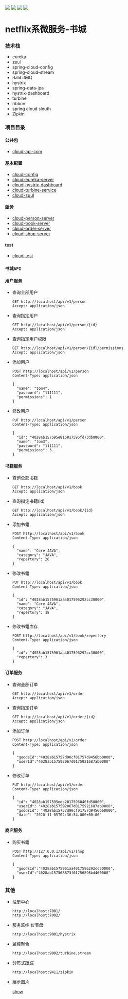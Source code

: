 ![](https://img.shields.io/badge/release-1.0--SNAPSHOT-blue)
![](https://img.shields.io/badge/Spring%20Boot%20Version-2.3.0.RELEASE-brightgreen)
![](https://img.shields.io/badge/Spring%20Cloud%20Version-Hoxton.SR8-brightgreen)
![](https://img.shields.io/github/last-commit/quan930/cloud-netflix)
# netflix系微服务-书城 
### 技术栈
+ eureka
+ zuul
+ spring-cloud-config
+ spring-cloud-stream
+ RabbitMQ
+ hystrix
+ spring-data-jpa
+ hystrix-dashboard
+ turbine
+ ribbon
+ spring cloud sleuth
+ Zipkin

### 项目目录
#### 公共包
+ [cloud-api-com](https://github.com/quan930/cloud-netflix/tree/main/cloud-api-com)
#### 基本配置
+ [cloud-config](https://github.com/quan930/cloud-netflix/tree/main/cloud-config)
+ [cloud-eureka-server](https://github.com/quan930/cloud-netflix/tree/main/cloud-eureka-server)
+ [cloud-hystrix-dashboard](https://github.com/quan930/cloud-netflix/tree/main/cloud-hystrix-dashboard)
+ [cloud-turbine-service](https://github.com/quan930/cloud-netflix/tree/main/cloud-turbine-service)
+ [cloud-zuul](https://github.com/quan930/cloud-netflix/tree/main/cloud-zuul)

#### 服务
+ [cloud-person-server](https://github.com/quan930/cloud-netflix/tree/main/cloud-person-server)
+ [cloud-book-server](https://github.com/quan930/cloud-netflix/tree/main/cloud-book-server)
+ [cloud-order-server](https://github.com/quan930/cloud-netflix/tree/main/cloud-order-server)
+ [cloud-shop-server](https://github.com/quan930/cloud-netflix/tree/main/cloud-shop-server)

#### test
+ [cloud-test](https://github.com/quan930/cloud-netflix/tree/main/cloud-test)



### `书城API`
#### 用户服务
+ 查询全部用户
    ```http request
    GET http://localhost/api/v1/person
    Accept: application/json
    ```
+ 查询指定用户
    ```http request
    GET http://localhost/api/v1/person/{id}
    Accept: application/json
    ```
+ 查询指定用户权限
    ```http request
    GET http://localhost/api/v1/person/{id}/permissions
    Accept: application/json
    ```
+ 添加用户
    ```http request
    POST http://localhost/api/v1/person
    Content-Type: application/json
    
    {
      "name": "tom4",
      "password": "111111",
      "permissions": 1
    }
    ```
+ 修改用户
    ```http request
    PUT http://localhost/api/v1/person
    Content-Type: application/json
    
    {
      "id": "4028ab157595e815017595fd73db0000",
      "name": "tom3",
      "password": "111111",
      "permissions": 3
    }
    ```
#### 书籍服务
+ 查询全部书籍
    ```http request
    GET http://localhost/api/v1/book
    Accept: application/json
    ```
+ 查询指定书籍(id)
    ```http request
    GET http://localhost/api/v1/book/{id}
    Accept: application/json
    ```
+ 添加书籍
    ```http request
    POST http://localhost/api/v1/book
    Content-Type: application/json
    
    {
      "name": "Core JAVA",
      "category": "JAVA",
      "repertory": 20
    }
    ```
+ 修改书籍
    ```http request
    PUT http://localhost/api/v1/book
    Content-Type: application/json
    
    {
      "id": "4028ab1575961aa4017596292cc30000",
      "name": "Core JAVA",
      "category": "JAVA",
      "repertory": 18
    }
    ```
+ 修改书籍库存
    ```http request
    POST http://localhost/api/v1/book/repertory
    Content-Type: application/json
    
    {
      "id": "4028ab1575961aa4017596292cc30000",
      "repertory": 3
    }
    ```
#### 订单服务
+ 查询全部订单
    ```http request
    GET http://localhost/api/v1/order
    Accept: application/json
    ```
+ 查询指定订单
    ```http request
    GET http://localhost/api/v1/order/{id}
    Accept: application/json
    ```
+ 添加订单
    ```http request
    POST http://localhost/api/v1/order
    Content-Type: application/json
    
    {
      "goodsId":"4028ab15757d90cf01757d9456bb0000",
      "userId":"4028ab157592067d0175921687ab0000"
    }
    ```
+ 修改订单
    ```http request
    PUT http://localhost/api/v1/order
    Content-Type: application/json
    
    {
      "id": "4028ab157595edc2017596046fd50000",
      "userId": "4028ab157592067d0175921687ab0000",
      "goodsId": "4028ab15757d90cf01757d9456bb0000",
      "date": "2020-11-05T02:30:54.000+00:00"
    }
    ```
#### 商店服务
+ 购买书籍
    ```http request
    POST http://127.0.0.1/api/v1/shop
    Content-Type: application/json
    
    {
      "goodsId":"4028ab1575961aa4017596292cc30000",
      "userId":"4028ab157568873f01756898bd460000"
    }
    ```

### 其他
+ 注册中心
    ```http request
    http://localhost:7001/
    http://localhost:7002/
    ```
+ 服务监控 仪表盘
    ```http request
    http://localhost:9001/hystrix
    ```
+ 监控聚合
    ```http request
    http://localhost:9002/turbine.stream
    ```
+ 分布式跟踪
    ```http request
    http://localhost:9411/zipkin
    ```
+ 展示图片

    [show](https://github.com/quan930/cloud-netflix/tree/main/showtime)